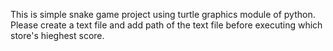 This is simple snake game project using turtle graphics module of python.
Please create a text file and add path of the text file before executing which store's hieghest score.
